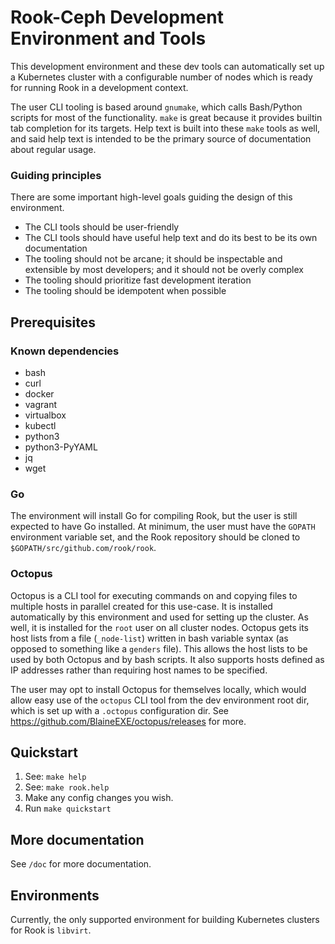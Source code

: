 
Rook-Ceph Development Environment and Tools
============================================

This development environment and these dev tools can automatically set up a Kubernetes cluster with
a configurable number of nodes which is ready for running Rook in a development context.

The user CLI tooling is based around `gnumake`, which calls Bash/Python scripts for most of the
functionality. `make` is great because it provides builtin tab completion for its targets. Help text
is built into these `make` tools as well, and said help text is intended to be the primary source of
documentation about regular usage.

### Guiding principles
There are some important high-level goals guiding the design of this environment.
 - The CLI tools should be user-friendly
 - The CLI tools should have useful help text and do its best to be its own documentation
 - The tooling should not be arcane; it should be inspectable and extensible by most developers; and
   it should not be overly complex
 - The tooling should prioritize fast development iteration
 - The tooling should be idempotent when possible


Prerequisites
--------------

### Known dependencies
 - bash
 - curl
 - docker
 - vagrant
 - virtualbox
 - kubectl
 - python3
 - python3-PyYAML
 - jq
 - wget

### Go
The environment will install Go for compiling Rook, but the user is still expected to have Go
installed. At minimum, the user must have the `GOPATH` environment variable set, and the Rook
repository should be cloned to `$GOPATH/src/github.com/rook/rook`.

### Octopus
Octopus is a CLI tool for executing commands on and copying files to multiple hosts in parallel
created for this use-case. It is installed automatically by this environment and used for setting up
the cluster. As well, it is installed for the `root` user on all cluster nodes. Octopus gets its
host lists from a file (`_node-list`) written in bash variable syntax (as opposed to something like
a `genders` file). This allows the host lists to be used by both Octopus and by bash scripts. It
also supports hosts defined as IP addresses rather than requiring host names to be specified.

The user may opt to install Octopus for themselves locally, which would allow easy use of the
`octopus` CLI tool from the dev environment root dir, which is set up with a `.octopus`
configuration dir. See https://github.com/BlaineEXE/octopus/releases for more.


Quickstart
-----------
1. See: `make help`
1. See: `make rook.help`
1. Make any config changes you wish.
1. Run `make quickstart`


More documentation
-------------------
See `/doc` for more documentation.

Environments
-------------
Currently, the only supported environment for building Kubernetes clusters for Rook is `libvirt`.
